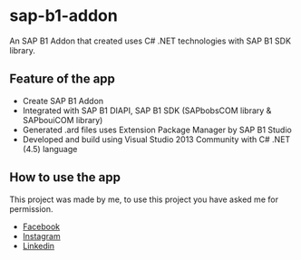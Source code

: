 # sap-b1-addon

An SAP B1 Addon that created uses C# .NET technologies with SAP B1 SDK library.

## Feature of the app

- Create SAP B1 Addon
- Integrated with SAP B1 DIAPI, SAP B1 SDK (SAPbobsCOM library & SAPbouiCOM library)
- Generated .ard files uses Extension Package Manager by SAP B1 Studio
- Developed and build using Visual Studio 2013 Community with C# .NET (4.5) language

## How to use the app

This project was made by me, to use this project you have asked me for permission.

- [Facebook](https://www.facebook.com/profile.php?id=100003565598555)
- [Instagram](https://www.instagram.com/maulana.andani)
- [Linkedin](https://id.linkedin.com/in/maulana-andani-baa585110)
